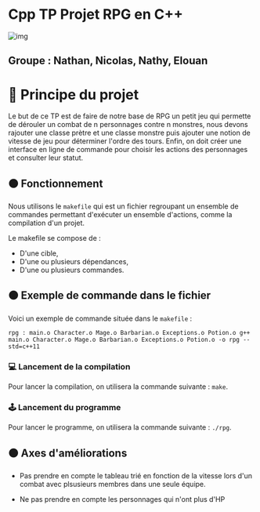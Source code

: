 # Cpp TP Projet RPG en C++

![img](https://img.shields.io/badge/C%2B%2B-00599C?style=for-the-badge&logo=c%2B%2B&logoColor=white)

## Groupe : Nathan, Nicolas, Nathy, Elouan

# 🔵 Principe du projet 

Le but de ce TP est de faire de notre base de RPG un petit jeu qui permette de dérouler un combat de n personnages contre n monstres, nous devons rajouter une classe prètre et une classe monstre puis ajouter une notion de vitesse de jeu pour déterminer l'ordre des tours. Enfin, on doit créer une interface en ligne de commande pour choisir les actions des personnages et consulter leur statut.

## 🟠 Fonctionnement

Nous utilisons le `makefile` qui est un fichier regroupant un ensemble de commandes permettant d'exécuter un ensemble d'actions, comme la compilation d'un projet.

Le makefile se compose de : 

- D'une cible,
- D'une ou plusieurs dépendances,
- D'une ou plusieurs commandes.


## 🟠 Exemple de commande dans le fichier

Voici un exemple de commande située dans le `makefile` : 


`rpg : main.o Character.o Mage.o Barbarian.o Exceptions.o Potion.o
	g++ main.o Character.o Mage.o Barbarian.o Exceptions.o Potion.o -o rpg --std=c++11`

### 💻 Lancement de la compilation

Pour lancer la compilation, on utilisera la commande suivante : `make`.

### 🕹 Lancement du programme

Pour lancer le programme, on utilisera la commande suivante : `./rpg`.

## 🟠 Axes d'améliorations

- Pas prendre en compte le tableau trié en fonction de la vitesse lors d'un combat avec plsusieurs membres dans une seule équipe.

- Ne pas prendre en compte les personnages qui n'ont plus d'HP
